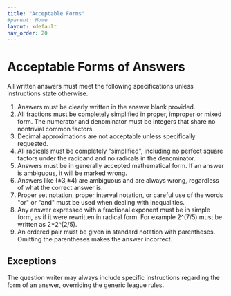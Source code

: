 ```yaml
---
title: "Acceptable Forms"
#parent: Home
layout: xdefault
nav_order: 20
---
```

# Acceptable Forms of Answers

All written answers must meet the following specifications unless instructions state otherwise.

1. Answers must be clearly written in the answer blank provided.
2. All fractions must be completely simplified in proper, improper or
mixed form. The numerator and denominator must be integers that share no
nontrivial common factors.
3. Decimal approximations are not acceptable unless specifically requested.
4. All radicals must be completely "simplified", including no perfect square factors under the radicand and no radicals in the denominator.
5. Answers must be in generally accepted mathematical form. If an answer is ambiguous, it will be marked wrong.
6. Answers like (±3,±4) are ambiguous and are always wrong, regardless of what the correct answer is.
7. Proper set notation, proper interval notation, or careful use of the words "or" or "and" must be used when dealing with inequalities.
8. Any answer expressed with a fractional exponent must be in simple
   form, as if it were rewritten in radical form. For example 2^(7/5)
   must be written as 2*2^(2/5).
9. An ordered pair must be given in standard notation with
   parentheses. Omitting the parentheses makes the answer incorrect.

## Exceptions

The question writer may always include specific instructions regarding the
form of an answer, overriding the generic league rules.
